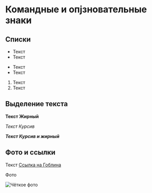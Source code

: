 # Командные и опjзновательные знаки 

## Списки 

* Текст
* Текст

+ Текст
+ Текст

1. Текст
2. Текст

## Выделение текста

**Текст Жирный**

*Текст Курсив*

_**Текст Курсив и жирный**_

## Фото и ссылки 

Текст [Ссылка на Гоблина](https://www.youtube.com/watch?v=X_codI8-xUI "Ссылка на видео в YouTube")

Фото 

![Чёткое фото](create.jpeg)